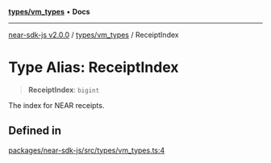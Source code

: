 [**types/vm_types**](../README.md) • **Docs**

***

[near-sdk-js v2.0.0](../../../packages.md) / [types/vm\_types](../README.md) / ReceiptIndex

# Type Alias: ReceiptIndex

> **ReceiptIndex**: `bigint`

The index for NEAR receipts.

## Defined in

[packages/near-sdk-js/src/types/vm\_types.ts:4](https://github.com/dim-daskalov/near-sdk-js/blob/55c8ffce45a02e867988513feedc0b7da3bce940/packages/near-sdk-js/src/types/vm_types.ts#L4)
